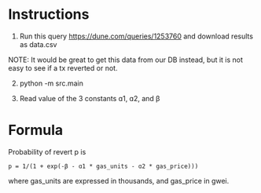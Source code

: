 # Instructions

1. Run this query https://dune.com/queries/1253760 and download results as data.csv

NOTE: It would be great to get this data from our DB instead, but it is not easy to see if a tx reverted or not.

2. python -m src.main

3. Read value of the 3 constants ɑ1, ɑ2, and β 

# Formula

Probability of revert p is

```
p = 1/(1 + exp(-β - ɑ1 * gas_units - ɑ2 * gas_price)))
```

where gas_units are expressed in thousands, and gas_price in gwei.